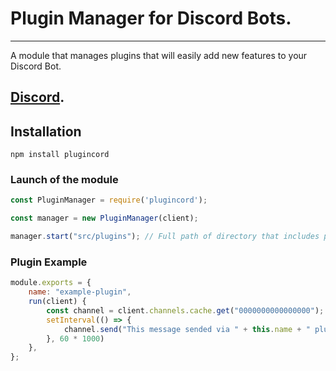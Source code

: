 # Plugin Manager for Discord Bots.
---
A module that manages plugins that will easily add new features to your Discord Bot.

[Discord](https://discord.gg/cW2ntzQ3fb).
---

## Installation

```shell
npm install plugincord
```

### Launch of the module

```javascript
const PluginManager = require('plugincord');

const manager = new PluginManager(client);

manager.start("src/plugins"); // Full path of directory that includes plugin files.
```

### Plugin Example

```js
module.exports = {
    name: "example-plugin",
	run(client) {
        const channel = client.channels.cache.get("0000000000000000");
        setInterval(() => {
            channel.send("This message sended via " + this.name + " plugin!");
        }, 60 * 1000)
	},
};
```